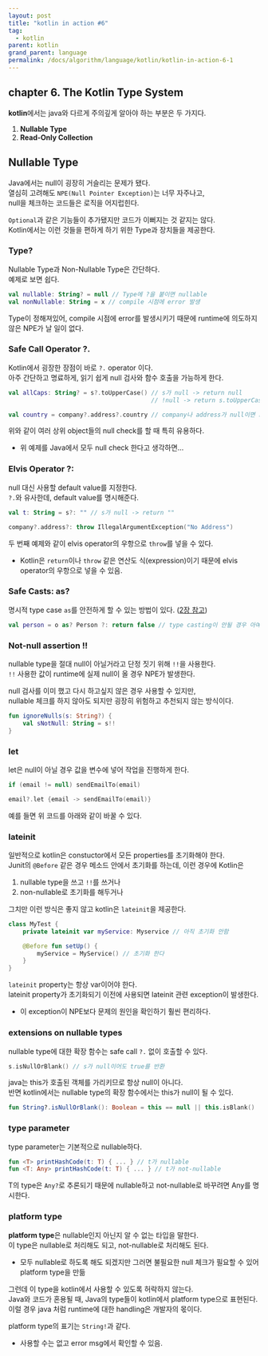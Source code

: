 ```yaml
---
layout: post
title: "kotlin in action #6"
tag:
  - kotlin
parent: kotlin
grand_parent: language
permalink: /docs/algorithm/language/kotlin/kotlin-in-action-6-1
---
```


## chapter 6. The Kotlin Type System

**kotlin**에서는 java와 다르게 주의깊게 알아야 하는 부분은 두 가지다.
1. **Nullable Type**
2. **Read-Only Collection**


## Nullable Type

Java에서는 null이 굉장히 거슬리는 문제가 됐다.  
열심히 고려해도 `NPE(Null Pointer Exception)`는 너무 자주나고,  
null을 체크하는 코드들은 로직을 어지럽힌다.  

`Optional`과 같은 기능들이 추가됐지만 코드가 이뻐지는 것 같지는 않다.  
Kotlin에서는 이런 것들을 편하게 하기 위한 Type과 장치들을 제공한다.

### Type?

Nullable Type과 Non-Nullable Type은 간단하다.  
예제로 보면 쉽다.  

```kotlin
val nullable: String? = null // Type에 ?을 붙이면 nullable
val nonNullable: String = x // compile 시점에 error 발생
```

Type이 정해져있어, compile 시점에 error를 발생시키기 때문에 runtime에 의도하지 않은 NPE가 날 일이 없다.

### Safe Call Operator ?.

Kotlin에서 굉장한 장점이 바로 `?.` operator 이다.  
아주 간단하고 명료하게, 읽기 쉽게 null 검사와 함수 호출을 가능하게 한다.  

```kotlin
val allCaps: String? = s?.toUpperCase() // s가 null -> return null
                                        // !null -> return s.toUpperCase()

val country = company?.address?.country // company나 address가 null이면 return null
```

위와 같이 여러 상위 object들의 null check를 할 때 특히 유용하다.
- 위 예제를 Java에서 모두 null check 한다고 생각하면...

### Elvis Operator ?:

null 대신 사용할 default value를 지정한다.  
`?.`와 유사한데, default value를 명시해준다.  

```kotlin
val t: String = s?: "" // s가 null -> return ""

company?.address?: throw IllegalArgumentException("No Address")
```

두 번째 예제와 같이 elvis operator의 우항으로 `throw`를 넣을 수 있다. 
- Kotlin은 `return`이나 `throw` 같은 연산도 식(expression)이기 때문에 elvis operator의 우항으로 넣을 수 있음.

### Safe Casts: as?

명시적 type case `as`를 안전하게 할 수 있는 방법이 있다. ([2장 참고](https://meansoup.github.io/2021/01/07/kotlin_in_action_ch2/#is))  

```kotlin
val person = o as? Person ?: return false // type casting이 안될 경우 아예 함수 자체를 return false
```

### Not-null assertion !!

nullable type을 절대 null이 아닐거라고 단정 짓기 위해 `!!`을 사용한다.  
`!!` 사용한 값이 runtime에 실제 null이 올 경우 NPE가 발생한다.  

null 검사를 이미 했고 다시 하고싶지 않은 경우 사용할 수 있지만,  
nullable 체크를 하지 않아도 되지만 굉장히 위험하고 추천되지 않는 방식이다.  

```kotlin
fun ignoreNulls(s: String?) {
    val sNotNull: String = s!!
}
```

### let

let은 null이 아닐 경우 값을 변수에 넣어 작업을 진행하게 한다.  

```kotlin
if (email != null) sendEmailTo(email)

email?.let {email -> sendEmailTo(email)}
```
예를 들면 위 코드를 아래와 같이 바꿀 수 있다.

### lateinit

일반적으로 kotlin은 constuctor에서 모든 properties를 초기화해야 한다.  
Junit의 `@Before` 같은 경우 메소드 안에서 초기화를 하는데, 이런 경우에 Kotlin은
1. nullable type을 쓰고 `!!`를 쓰거나
2. non-nullable로 초기화를 해두거나

그치만 이런 방식은 좋지 않고 kotlin은 `lateinit`을 제공한다.

```kotlin
class MyTest {
    private lateinit var myService: Myservice // 아직 초기화 안함

    @Before fun setUp() {
        myService = MyService() // 초기화 한다
    }
}
```

`lateinit` property는 항상 var이어야 한다.  
lateinit property가 초기화되기 이전에 사용되면 lateinit 관련 exception이 발생한다.
- 이 exception이 NPE보다 문제의 원인을 확인하기 훨씬 편리하다.

### extensions on nullable types

nullable type에 대한 확장 함수는 safe call `?.` 없이 호출할 수 있다.  

```kotlin
s.isNullOrBlank() // s가 null이어도 true를 반환
```

java는 this가 호출된 객체를 가리키므로 항상 null이 아니다.  
반면 kotlin에서는 nullable type의 확장 함수에서는 this가 null이 될 수 있다.  

```kotlin
fun String?.isNullOrBlank(): Boolean = this == null || this.isBlank()
```

### type parameter

type parameter는 기본적으로 nullable하다.  
```kotlin
fun <T> printHashCode(t: T) { ... } // t가 nullable
fun <T: Any> printHashCode(t: T) { ... } // t가 not-nullable 
```

T의 type은 `Any?`로 추론되기 때문에 nullable하고 not-nullable로 바꾸려면 Any를 명시한다.  

### platform type

**platform type**은 nullable인지 아닌지 알 수 없는 타입을 말한다.  
이 type은 nullable로 처리해도 되고, not-nullable로 처리해도 된다.
- 모두 nullable로 하도록 해도 되겠지만 그러면 불필요한 null 체크가 필요할 수 있어 platform type을 만듦  

그런데 이 type을 kotlin에서 사용할 수 있도록 허락하지 않는다.  
Java와 코드가 혼용될 때, Java의 type들이 kotlin에서 platform type으로 표현된다.  
이럴 경우 java 처럼 runtime에 대한 handling은 개발자의 몫이다.

platform type의 표기는 `String!`과 같다.
- 사용할 수는 없고 error msg에서 확인할 수 있음.
